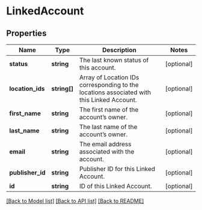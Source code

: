 # LinkedAccount

## Properties
Name | Type | Description | Notes
------------ | ------------- | ------------- | -------------
**status** | **string** | The last known status of this account. | [optional] 
**location_ids** | **string[]** | Array of Location IDs corresponding to the locations associated with this Linked Account. | [optional] 
**first_name** | **string** | The first name of the account’s owner. | [optional] 
**last_name** | **string** | The last name of the account’s owner. | [optional] 
**email** | **string** | The email address associated with the account. | [optional] 
**publisher_id** | **string** | Publisher ID for this Linked Account. | [optional] 
**id** | **string** | ID of this Linked Account. | [optional] 

[[Back to Model list]](../README.md#documentation-for-models) [[Back to API list]](../README.md#documentation-for-api-endpoints) [[Back to README]](../README.md)


